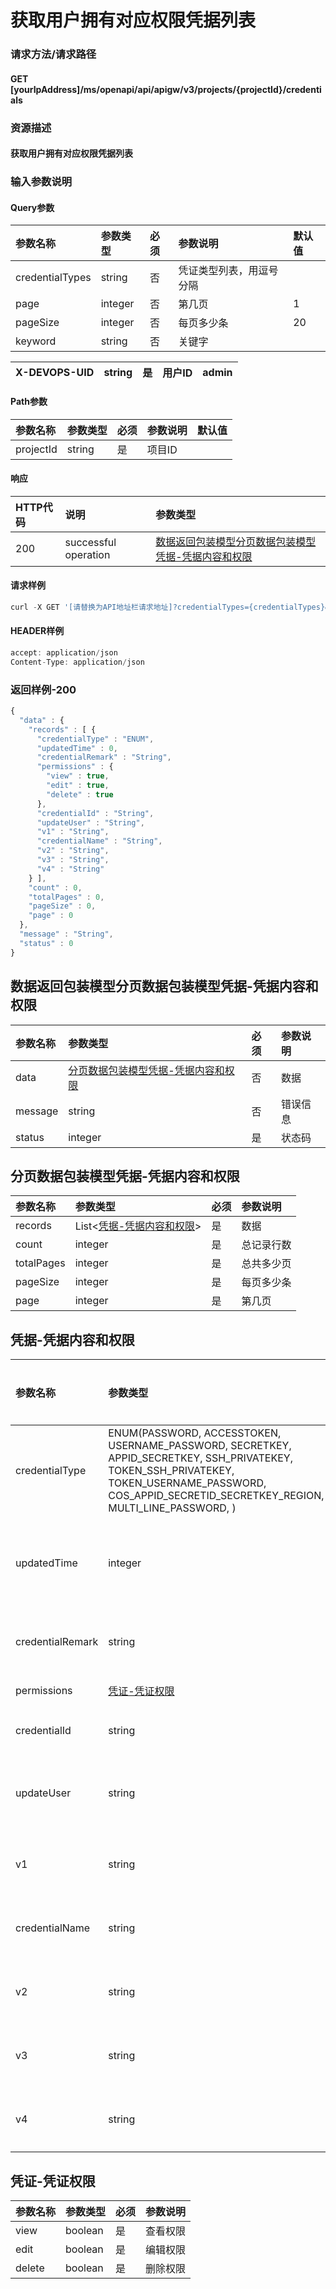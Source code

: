 # 获取用户拥有对应权限凭据列表

### 请求方法/请求路径

#### GET  [yourIpAddress]/ms/openapi/api/apigw/v3/projects/{projectId}/credentials

### 资源描述

#### 获取用户拥有对应权限凭据列表

### 输入参数说明

#### Query参数

| 参数名称 | 参数类型 | 必须 | 参数说明 | 默认值 |
| :--- | :--- | :--- | :--- | :--- |
| credentialTypes | string | 否 | 凭证类型列表，用逗号分隔 |  |
| page | integer | 否 | 第几页 | 1 |
| pageSize | integer | 否 | 每页多少条 | 20 |
| keyword | string | 否 | 关键字 |  |

| X-DEVOPS-UID | string | 是 | 用户ID | admin |
| :--- | :--- | :--- | :--- | :--- |


#### Path参数

| 参数名称 | 参数类型 | 必须 | 参数说明 | 默认值 |
| :--- | :--- | :--- | :--- | :--- |
| projectId | string | 是 | 项目ID |  |

#### 响应

| HTTP代码 | 说明 | 参数类型 |
| :--- | :--- | :--- |
| 200 | successful operation | [数据返回包装模型分页数据包装模型凭据-凭据内容和权限]() |

#### 请求样例

```javascript
curl -X GET '[请替换为API地址栏请求地址]?credentialTypes={credentialTypes}&amp;page={page}&amp;pageSize={pageSize}&amp;keyword={keyword}'
```

#### HEADER样例

```javascript
accept: application/json
Content-Type: application/json
```

### 返回样例-200

```javascript
{
  "data" : {
    "records" : [ {
      "credentialType" : "ENUM",
      "updatedTime" : 0,
      "credentialRemark" : "String",
      "permissions" : {
        "view" : true,
        "edit" : true,
        "delete" : true
      },
      "credentialId" : "String",
      "updateUser" : "String",
      "v1" : "String",
      "credentialName" : "String",
      "v2" : "String",
      "v3" : "String",
      "v4" : "String"
    } ],
    "count" : 0,
    "totalPages" : 0,
    "pageSize" : 0,
    "page" : 0
  },
  "message" : "String",
  "status" : 0
}
```

## 数据返回包装模型分页数据包装模型凭据-凭据内容和权限

| 参数名称 | 参数类型 | 必须 | 参数说明 |
| :--- | :--- | :--- | :--- |
| data | [分页数据包装模型凭据-凭据内容和权限]() | 否 | 数据 |
| message | string | 否 | 错误信息 |
| status | integer | 是 | 状态码 |

## 分页数据包装模型凭据-凭据内容和权限

| 参数名称 | 参数类型 | 必须 | 参数说明 |
| :--- | :--- | :--- | :--- |
| records | List&lt;[凭据-凭据内容和权限]()&gt; | 是 | 数据 |
| count | integer | 是 | 总记录行数 |
| totalPages | integer | 是 | 总共多少页 |
| pageSize | integer | 是 | 每页多少条 |
| page | integer | 是 | 第几页 |

## 凭据-凭据内容和权限

| 参数名称 | 参数类型 | 必须 | 参数说明 |
| :--- | :--- | :--- | :--- |
| credentialType | ENUM\(PASSWORD, ACCESSTOKEN, USERNAME\_PASSWORD, SECRETKEY, APPID\_SECRETKEY, SSH\_PRIVATEKEY, TOKEN\_SSH\_PRIVATEKEY, TOKEN\_USERNAME\_PASSWORD, COS\_APPID\_SECRETID\_SECRETKEY\_REGION, MULTI\_LINE\_PASSWORD, \) | 是 | 凭据类型 |
| updatedTime | integer | 是 | 最后更新时间 |
| credentialRemark | string | 否 | 凭据描述 |
| permissions | [凭证-凭证权限]() | 是 | 权限 |
| credentialId | string | 是 | 凭据ID |
| updateUser | string | 是 | 最后更新者 |
| v1 | string | 是 | 凭据内容 |
| credentialName | string | 是 | 凭据名称 |
| v2 | string | 是 | 凭据内容 |
| v3 | string | 是 | 凭据内容 |
| v4 | string | 是 | 凭据内容 |

## 凭证-凭证权限

| 参数名称 | 参数类型 | 必须 | 参数说明 |
| :--- | :--- | :--- | :--- |
| view | boolean | 是 | 查看权限 |
| edit | boolean | 是 | 编辑权限 |
| delete | boolean | 是 | 删除权限 |

